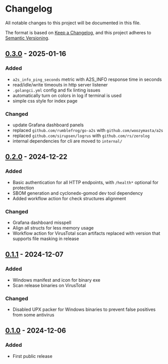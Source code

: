 # Changelog

All notable changes to this project will be documented in this file.

The format is based on [Keep a Changelog][],
and this project adheres to [Semantic Versioning][].

<!--
## Unreleased

### Added
### Changed
### Removed
-->

## [0.3.0][] - 2025-01-16

### Added

* `a2s_info_ping_seconds` metric with A2S_INFO response time in seconds
* read/idle/write timeouts in http server listener
* `.golangci.yml` config and fix linting issues
* automatically turn on colors in log if terminal is used
* simple css style for index page

### Changed

* update Grafana dashboard panels
* replaced `github.com/rumblefrog/go-a2s` with `github.com/woozymasta/a2s`
* replaced `github.com/sirupsen/logrus` with `github.com/rs/zerolog`
* internal dependencies for cli are moved to `internal/`

[0.3.0]: https://github.com/WoozyMasta/dayz-exporter/compare/v0.2.0...v0.3.0

## [0.2.0][] - 2024-12-22

### Added

* Basic authentication for all HTTP endpoints,
  with `/health*` optional for protection
* SBOM generation and cyclonedx-gomod dev tool dependency
* Added workflow action for check structures alignment

### Changed

* Grafana dashboard misspell
* Align all structs for less memory usage
* Workflow action for VirusTotal scan artifacts replaced with version
  that supports file masking in release

[0.2.0]: https://github.com/WoozyMasta/dayz-exporter/compare/v0.1.1...v0.2.0

## [0.1.1][] - 2024-12-07

### Added

* Windows manifest and icon for binary exe
* Scan release binaries on VirusTotal

### Changed

* Disabled UPX packer for Windows binaries to prevent false
  positives from some antivirus

[0.1.1]: https://github.com/WoozyMasta/dayz-exporter/compare/v0.1.0...v0.1.1

## [0.1.0][] - 2024-12-06

### Added

* First public release

[0.1.0]: https://github.com/WoozyMasta/dayz-exporter/tree/v0.1.0

<!--links-->
[Keep a Changelog]: https://keepachangelog.com/en/1.1.0/
[Semantic Versioning]: https://semver.org/spec/v2.0.0.html
